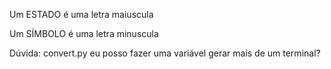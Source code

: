 Um ESTADO é uma letra maiuscula

Um SÍMBOLO é uma letra minuscula


Dúvida:
convert.py eu posso fazer uma variável gerar mais de um terminal?
